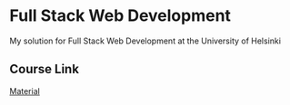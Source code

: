 # Full Stack Web Development
My solution for Full Stack Web Development at the University of Helsinki

## Course Link
[Material](https://fullstackopen.com/en/)
